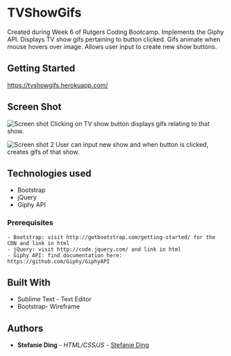 # TVShowGifs

Created during Week 6 of Rutgers Coding Bootcamp. Implements the Giphy API. Displays TV show gifs pertaining to button clicked. Gifs animate when mouse hovers over image. Allows user input to create new show buttons.

## Getting Started
https://tvshowgifs.herokuapp.com/ 

## Screen Shot
![Screen shot](assets/images/TVGiphy-1.png)
Clicking on TV show button displays gifs relating to that show.

![Screen shot 2](assets/images/TVGiphy-2.png)
User can input new show and when button is clicked, creates gifs of that show.

## Technologies used
- Bootstrap
- jQuery
- Giphy API

### Prerequisites

```
- Bootstrap: visit http://getbootstrap.com/getting-started/ for the CDN and link in html
- jQuery: visit http://code.jquery.com/ and link in html
- Giphy API: find documentation here: https://github.com/Giphy/GiphyAPI
```

## Built With

* Sublime Text - Text Editor
* Bootstrap- Wireframe

## Authors

* **Stefanie Ding** - *HTML/CSS/JS* - [Stefanie Ding](https://github.com/StefanieDing)
